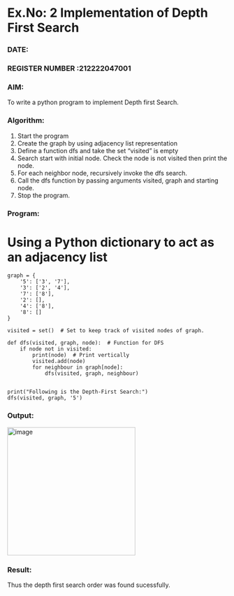 # Ex.No: 2  Implementation of Depth First Search
### DATE:                                                                            
### REGISTER NUMBER :212222047001
### AIM: 
To write a python program to implement Depth first Search. 
### Algorithm:
1. Start the program
2. Create the graph by using adjacency list representation
3. Define a function dfs and take the set “visited” is empty 
4. Search start with initial node. Check the node is not visited then print the node.
5. For each neighbor node, recursively invoke the dfs search.
6. Call the dfs function by passing arguments visited, graph and starting node.
7. Stop the program.
### Program:
# Using a Python dictionary to act as an adjacency list
```
graph = {
    '5': ['3', '7'],
    '3': ['2', '4'],
    '7': ['8'],
    '2': [],
    '4': ['8'],
    '8': []
}

visited = set()  # Set to keep track of visited nodes of graph.

def dfs(visited, graph, node):  # Function for DFS
    if node not in visited:
        print(node)  # Print vertically
        visited.add(node)
        for neighbour in graph[node]:
            dfs(visited, graph, neighbour)


print("Following is the Depth-First Search:")
dfs(visited, graph, '5')
```












### Output:
<img width="293" alt="image" src="https://github.com/user-attachments/assets/a21326b4-e8bb-4358-82da-34d6a26769fc" />




### Result:
Thus the depth first search order was found sucessfully.
